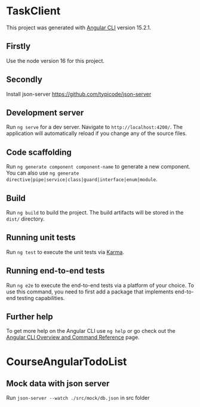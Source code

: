 # TaskClient

This project was generated with [Angular CLI](https://github.com/angular/angular-cli) version 15.2.1.

## Firstly 

Use the node version 16 for this project.  

## Secondly

Install json-server 
https://github.com/typicode/json-server

## Development server

Run `ng serve` for a dev server. Navigate to `http://localhost:4200/`. The application will automatically reload if you change any of the source files.

## Code scaffolding

Run `ng generate component component-name` to generate a new component. You can also use `ng generate directive|pipe|service|class|guard|interface|enum|module`.

## Build

Run `ng build` to build the project. The build artifacts will be stored in the `dist/` directory.

## Running unit tests

Run `ng test` to execute the unit tests via [Karma](https://karma-runner.github.io).

## Running end-to-end tests

Run `ng e2e` to execute the end-to-end tests via a platform of your choice. To use this command, you need to first add a package that implements end-to-end testing capabilities.

## Further help

To get more help on the Angular CLI use `ng help` or go check out the [Angular CLI Overview and Command Reference](https://angular.io/cli) page.
# CourseAngularTodoList

## Mock data with json server

Run `json-server --watch ./src/mock/db.json` in src folder
